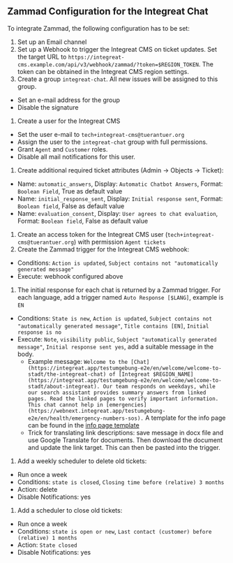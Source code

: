 ## Zammad Configuration for the Integreat Chat

To integrate Zammad, the following configuration has to be set:

1. Set up an Email channel
1. Set up a Webhook to trigger the Integreat CMS on ticket updates. Set the target URL to `https://integreat-cms.example.com/api/v3/webhook/zammad/?token=$REGION_TOKEN`. The token can be obtained in the Integreat CMS region settings.
1. Create a group `integreat-chat`. All new issues will be assigned to this group.
  * Set an e-mail address for the group
  * Disable the signature
1. Create a user for the Integreat CMS
  * Set the user e-mail to `tech+integreat-cms@tuerantuer.org`
  * Assign the user to the `integreat-chat` group with full permissions.
  * Grant `Agent` and `Customer` roles.
  * Disable all mail notifications for this user.
1. Create additional required ticket attributes (Admin -> Objects -> Ticket):
  * Name: `automatic_answers`, Display: `Automatic Chatbot Answers`, Format: `Boolean Field`, True as default value
  * Name: `initial_response_sent`, Display: `Initial response sent`, Format: `Boolean field`, False as default value
  * Name: `evaluation_consent`, Display: `User agrees to chat evaluation`, Format: `Boolean field`, False as default value
1. Create an access token for the Integreat CMS user (`tech+integreat-cms@tuerantuer.org`) with permission `Agent tickets`
1. Create the Zammad trigger for the Integreat CMS webhook:
  * Conditions: `Action is updated`, `Subject contains not "automatically generated message"`
  * Execute: webhook configured above
1. The initial response for each chat is returned by a Zammad trigger. For each language, add a trigger named `Auto Response [$LANG]`, example is `EN`
  * Conditions: `State is new`, `Action is updated`, `Subject contains not "automatically generated message"`, `Title contains [EN]`, `Initial response is no`
  * Execute: `Note`, `visibility public`, `Subject "automatically generated message"`, `Initial response sent yes`, add a suitable message in the body.
    * Example message: `Welcome to the [Chat](https://integreat.app/testumgebung-e2e/en/welcome/welcome-to-stadt/the-integreat-chat) of [Integreat $REGION_NAME](https://integreat.app/testumgebung-e2e/en/welcome/welcome-to-stadt/about-integreat). Our team responds on weekdays, while our search assistant provides summary answers from linked pages. Read the linked pages to verify important information. This chat cannot help in [emergencies](https://webnext.integreat.app/testumgebung-e2e/en/health/emergency-numbers-sos).` A template for the info page can be found in the [info page template](INFO_TEMPLATE.md)
    * Trick for translating link descriptions: save message in docx file and use Google Translate for documents. Then download the document and update the link target. This can then be pasted into the trigger.
1. Add a weekly scheduler to delete old tickets:
  * Run once a week
  * Conditions: `state is closed`, `Closing time before (relative) 3 months`
  * Action: delete
  * Disable Notifications: yes
1. Add a scheduler to close old tickets:
  * Run once a week
  * Conditions: `state is open or new`, `Last contact (customer) before (relative) 1 months`
  * Action: `State closed`
  * Disable Notifications: yes
